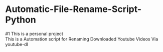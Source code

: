 # Automatic-File-Rename-Script-Python
#1 This is a personal project  
This is a Automation script for Renaming Downloaded Youtube Videos Via youtube-dl 

